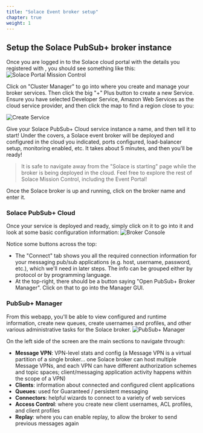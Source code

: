 ```yaml
---
title: "Solace Event broker setup" 
chapter: true
weight: 1
---
```


## Setup the Solace PubSub+ broker instance
Once you are logged in to the Solace cloud portal with the details you registered with , you should see something like this:
![Solace Portal Mission Control](/images/moduleOne/mission-control.png)

Click on "Cluster Manager" to go into where you create and manage your broker services. 
Then click the big "+" Plus button to create a new Service. 
Ensure you have selected Developer Service, Amazon Web Services as the cloud service provider, 
and then click the map to find a region close to you:

![Create Service](/images/moduleOne/broker_create_service.png)

Give your Solace PubSub+ Cloud service instance a name, and then tell it to start! 
Under the covers, a Solace event broker will be deployed and configured in the cloud you indicated, ports configured, load-balancer setup, monitoring enabled, etc. 
It takes about 5 minutes, and then you'll be ready!

> It is safe to navigate away from the "Solace is starting" page while the broker is being deployed in the cloud.  Feel free to explore the rest of Solace Mission Control, including the Event Portal!

Once the Solace broker is up and running, click on the broker name and enter it.

### Solace PubSub+ Cloud

Once your service is deployed and ready, simply click on it to go into it and look at some basic configuration information:
![Broker Console](/images/moduleOne/broker_console.png)

Notice some buttons across the top:

* The "Connect" tab shows you all the required connection information for your messaging pub/sub applications (e.g. host, username, password, etc.), which we'll need in later steps. The info can be grouped either by protocol or by programming language.
* At the top-right, there should be a button saying "Open PubSub+ Broker Manager". Click on that to go into the Manager GUI.

### PubSub+ Manager

From this webapp, you'll be able to view configured and runtime information, create new queues, create usernames and profiles, and other various administrative tasks for the Solace broker.
![PubSub+ Manager](/images/moduleOne/pubsubManager.png)

On the left side of the screen are the main sections to navigate through:

* **Message VPN**: VPN-level stats and config (a Message VPN is a virtual partition of a single broker... one Solace broker can host multiple Message VPNs, and each VPN can have different authorization schemes and topic spaces; client/messaging application activity happens within the scope of a VPN)
* **Clients**: information about connected and configured client applications
* **Queues**: used for Guaranteed / persistent messaging
* **Connectors**: helpful wizards to connect to a variety of web services
* **Access Control**: where you create new client usernames, ACL profiles, and client profiles
* **Replay**: where you can enable replay, to allow the broker to send previous messages again
